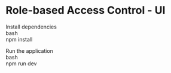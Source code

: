 # Role-based Access Control - UI
Install dependencies \
bash \
npm install

Run the application \
bash \
npm run dev 
